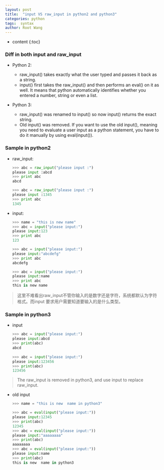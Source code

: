 ```yaml
---
layout: post
title:  "input VS raw_input in python2 and python3"
categories: python
tags:  syntax
author: Root Wang
---
```


* content
{:toc}

### Diff in both input and raw_input

* Python 2:
    * raw_input() takes exactly what the user typed and passes it back as a string.
    * input() first takes the raw_input() and then performs an eval() on it as well. It means that python automatically identifies whether you entered a number, string or even a list.

* Python 3:
    * raw_input() was renamed to input() so now input() returns the exact string.
    * Old input() was removed.
        If you want to use the old input(), meaning you need to evaluate a user input as a python statement, you have to do it manually by using eval(input()).


### Sample in python2

* raw_input:

    ```python
    >>> abc = raw_input("please input :")
    please input :abcd
    >>> print abc
    abcd
    
    >>> abc = raw_input("please input :")
    please input :1345
    >>> print abc
    1345
    ```

* input:

    ```python
    >>> name = "this is new name"
    >>> abc = input("please input:")
    please input:123
    >>> print abc
    123

    >>> abc = input("please input:")
    please input:"abcdefg"
    >>> print abc
    abcdefg

    >>> abc = input("please input:")
    please input:name
    >>> print abc
    this is new name
    ```


>这里不难看出raw_input不管你输入的是数字还是字符，系统都默认为字符格式。而input 要求用户需要知道要输入的是什么类型。


### Sample in python3

* input

    ```python
    >>> abc = input("please input:")                                                                                                        
    please input:abcd
    >>> print(abc)
    abcd
     
    >>> abc = input("please input:")                                                                                                        
    please input:123456
    >>> print(abc)
    123456
    ```
> The raw_input is removed in python3, and use input to replace raw_input.


* old input

    ```python
    >>> name = "this is new  name in python3"
    
    >>> abc = eval(input("please input:"))                                                                                                  
    please input:12345
    >>> print(abc)
    12345
    >>> abc = eval(input("please input:"))                                                                                                  
    please input:"aaaaaaaa"
    >>> print(abc)
    aaaaaaaa
    >>> abc = eval(input("please input:"))
    please input:name
    >>> print(abc)
    this is new  name in python3
    ```
